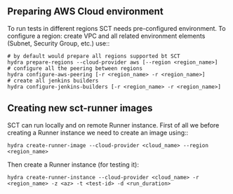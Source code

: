## Preparing AWS Cloud environment
To run tests in different regions SCT needs pre-configured environment.
To configure a region: create VPC and all related environment elements (Subnet, Security Group, etc.) use::

```shell
# by default would prepare all regions supported bt SCT
hydra prepare-regions --cloud-provider aws [--region <region_name>]
# configure all the peering between regions
hydra configure-aws-peering [-r <region_name> -r <region_name>]
# create all jenkins builders
hydra configure-jenkins-builders [-r <region_name> -r <region_name>]
```

## Creating new sct-runner images

SCT can run locally and on remote Runner instance.
First of all we before creating a Runner instance we need to  create an image using::
```shell
hydra create-runner-image --cloud-provider <cloud_name> --region <region_name>
```

Then create a Runner instance (for testing it):
```shell
hydra create-runner-instance --cloud-provider <cloud_name> -r <region_name> -z <az> -t <test-id> -d <run_duration>
```
